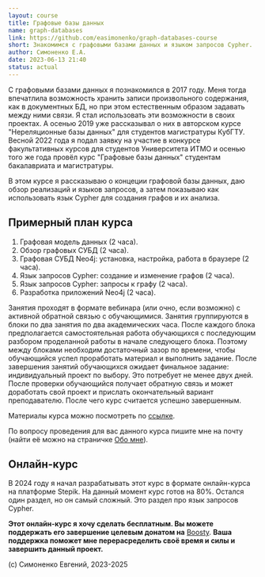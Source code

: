 ```yaml
---
layout: course
title: Графовые базы данных
name: graph-databases
link: https://github.com/easimonenko/graph-databases-course
short: Знакомимся с графовыми базами данных и языком запросов Cypher.
author: Симоненко Е.А.
date: 2023-06-13 21:40
status: actual
---
```


С графовыми базами данных я познакомился в 2017 году. Меня тогда впечатлила
возможность хранить записи произвольного содержания, как в документных БД, но
при этом естественным образом задавать между ними связи. Я стал использовать эти
возможности в своих проектах. А осенью 2019 уже рассказывал о них в авторском
курсе "Нереляционные базы данных" для студентов магистратуры КубГТУ. Весной 2022
года я подал заявку на участие в конкурсе факультативных курсов для студентов
Университета ИТМО и осенью того же года провёл курс "Графовые базы данных"
студентам бакалавриата и магистратуры.

В этом курсе я рассказываю о концеции графовой базы данных, даю обзор реализаций
и языков запросов, а затем показываю как использовать язык Cypher для создания
графов и их анализа.

## Примерный план курса

1. Графовая модель данных (2 часа).
2. Обзор графовых СУБД (2 часа).
3. Графовая СУБД Neo4j: установка, настройка, работа в браузере (2 часа).
4. Язык запросов Cypher: создание и изменение графов (2 часа).
5. Язык запросов Cypher: запросы к графу (2 часа).
6. Разработка приложений Neo4j (2 часа).

Занятия проходят в формате вебинара (или очно, если возможно) с активной
обратной связью с обучающимися. Занятия группируются в блоки по два занятия
по два академических часа. После каждого блока предполагается самостоятельная
работа обучающихся с последующим разбором проделанной работы в начале следующего
блока. Поэтому между блоками необходим достаточный зазор по времени, чтобы
обучающийся успел проработать материал и выполнить задание. После завершения
занятий обучающихся ожидает финальное задание: индивидуальный проект по выбору.
Это потребует не менее двух дней. После проверки обучающийся получает
обратную связь и может доработать свой проект и прислать окончательный вариант
преподавателю. После чего курс считается успешно завершенным.

Материалы курса можно посмотреть по [ссылке]({{page.link}}).

По вопросу проведения для вас данного курса пишите мне на почту (найти её можно
на страничке [Обо мне](/about)).

## Онлайн-курс

В 2024 году я начал разрабатывать этот курс в формате онлайн-курса на платформе
Stepik. На данный момент курс готов на 80%. Остался один раздел, но он самый
сложный. Это раздел про язык запросов Cypher.

**Этот онлайн-курс я хочу сделать бесплатным. Вы можете поддержать его завершение
целевым донатом на** [Boosty](https://boosty.to/scitech-enthusiast/single-payment/donation/678966/target?share=target_link). 
**Ваша поддержка поможет мне перерасределить своё время и силы и завершить данный проект.**

(c) Симоненко Евгений, 2023-2025
